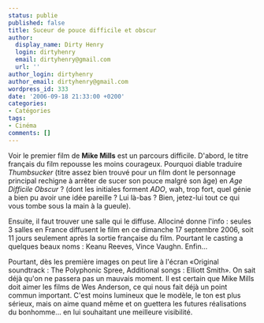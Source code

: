```yaml
---
status: publie
published: false
title: Suceur de pouce difficile et obscur
author:
  display_name: Dirty Henry
  login: dirtyhenry
  email: dirtyhenry@gmail.com
  url: ''
author_login: dirtyhenry
author_email: dirtyhenry@gmail.com
wordpress_id: 333
date: '2006-09-18 21:33:00 +0200'
categories:
- Catégories
tags:
- Cinéma
comments: []
---
```

Voir le premier film de __Mike Mills__ est un parcours difficile. D'abord, le titre français du film repousse les moins courageux. Pourquoi diable traduire *Thumbsucker* (titre assez bien trouvé pour un film dont le personnage principal rechigne à arrêter de sucer son pouce malgré son âge) en *Age Difficile Obscur* ? (dont les initiales forment *ADO*, wah, trop fort, quel génie a bien pu avoir une idée pareille ? Lui là-bas ? Bien, jetez-lui tout ce qui vous tombe sous la main à la gueule). 

Ensuite, il faut trouver une salle qui le diffuse. Allociné donne l'info : seules 3 salles en France diffusent le film en ce dimanche 17 septembre 2006, soit 11 jours seulement après la sortie française du film. Pourtant le casting a quelques beaux noms : Keanu Reeves, Vince Vaughn. Enfin...

Pourtant, dès les première images on peut lire à l'écran «Original soundtrack : The Polyphonic Spree, Additional songs : Elliott Smith». On sait déjà qu'on ne passera pas un mauvais moment. Il est certain que Mike Mills doit aimer les films de Wes Anderson, ce qui nous fait déjà un point commun important. C'est moins lumineux que le modèle, le ton est plus sérieux, mais on aime quand même et on guettera les futures réalisations du bonhomme... en lui souhaitant une meilleure visibilité.
